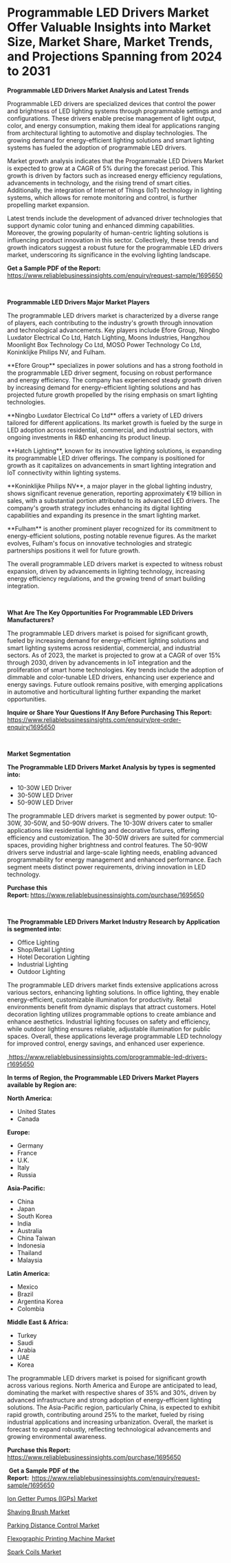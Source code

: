 <p><h1>Programmable LED Drivers Market Offer Valuable Insights into Market Size, Market Share, Market Trends, and Projections Spanning from 2024 to 2031</h1></p><p><strong>Programmable LED Drivers Market Analysis and Latest Trends</strong></p>
<p><p>Programmable LED drivers are specialized devices that control the power and brightness of LED lighting systems through programmable settings and configurations. These drivers enable precise management of light output, color, and energy consumption, making them ideal for applications ranging from architectural lighting to automotive and display technologies. The growing demand for energy-efficient lighting solutions and smart lighting systems has fueled the adoption of programmable LED drivers.</p><p>Market growth analysis indicates that the Programmable LED Drivers Market is expected to grow at a CAGR of 5% during the forecast period. This growth is driven by factors such as increased energy efficiency regulations, advancements in technology, and the rising trend of smart cities. Additionally, the integration of Internet of Things (IoT) technology in lighting systems, which allows for remote monitoring and control, is further propelling market expansion.</p><p>Latest trends include the development of advanced driver technologies that support dynamic color tuning and enhanced dimming capabilities. Moreover, the growing popularity of human-centric lighting solutions is influencing product innovation in this sector. Collectively, these trends and growth indicators suggest a robust future for the programmable LED drivers market, underscoring its significance in the evolving lighting landscape.</p></p>
<p><strong>Get a Sample PDF of the Report:&nbsp;</strong> <a href="https://www.reliablebusinessinsights.com/enquiry/request-sample/1695650?utm_campaign=118&utm_medium=2&utm_source=Github&utm_content=ia&utm_term=19102024&utm_id=programmable-led-drivers">https://www.reliablebusinessinsights.com/enquiry/request-sample/1695650</a></p>
<p>&nbsp;</p>
<p><strong>Programmable LED Drivers Major Market Players</strong></p>
<p><p>The programmable LED drivers market is characterized by a diverse range of players, each contributing to the industry's growth through innovation and technological advancements. Key players include Efore Group, Ningbo Luxdator Electrical Co Ltd, Hatch Lighting, Moons Industries, Hangzhou Moonlight Box Technology Co Ltd, MOSO Power Technology Co Ltd, Koninklijke Philips NV, and Fulham.</p><p>**Efore Group** specializes in power solutions and has a strong foothold in the programmable LED driver segment, focusing on robust performance and energy efficiency. The company has experienced steady growth driven by increasing demand for energy-efficient lighting solutions and has projected future growth propelled by the rising emphasis on smart lighting technologies.</p><p>**Ningbo Luxdator Electrical Co Ltd** offers a variety of LED drivers tailored for different applications. Its market growth is fueled by the surge in LED adoption across residential, commercial, and industrial sectors, with ongoing investments in R&D enhancing its product lineup.</p><p>**Hatch Lighting**, known for its innovative lighting solutions, is expanding its programmable LED driver offerings. The company is positioned for growth as it capitalizes on advancements in smart lighting integration and IoT connectivity within lighting systems.</p><p>**Koninklijke Philips NV**, a major player in the global lighting industry, shows significant revenue generation, reporting approximately €19 billion in sales, with a substantial portion attributed to its advanced LED drivers. The company's growth strategy includes enhancing its digital lighting capabilities and expanding its presence in the smart lighting market.</p><p>**Fulham** is another prominent player recognized for its commitment to energy-efficient solutions, posting notable revenue figures. As the market evolves, Fulham's focus on innovative technologies and strategic partnerships positions it well for future growth.</p><p>The overall programmable LED drivers market is expected to witness robust expansion, driven by advancements in lighting technology, increasing energy efficiency regulations, and the growing trend of smart building integration.</p></p>
<p>&nbsp;</p>
<p><strong>What Are The Key Opportunities For Programmable LED Drivers Manufacturers?</strong></p>
<p><p>The programmable LED drivers market is poised for significant growth, fueled by increasing demand for energy-efficient lighting solutions and smart lighting systems across residential, commercial, and industrial sectors. As of 2023, the market is projected to grow at a CAGR of over 15% through 2030, driven by advancements in IoT integration and the proliferation of smart home technologies. Key trends include the adoption of dimmable and color-tunable LED drivers, enhancing user experience and energy savings. Future outlook remains positive, with emerging applications in automotive and horticultural lighting further expanding the market opportunities.</p></p>
<p><strong>Inquire or Share Your Questions If Any Before Purchasing This Report:</strong> <a href="https://www.reliablebusinessinsights.com/enquiry/pre-order-enquiry/1695650?utm_campaign=118&utm_medium=2&utm_source=Github&utm_content=ia&utm_term=19102024&utm_id=programmable-led-drivers">https://www.reliablebusinessinsights.com/enquiry/pre-order-enquiry/1695650</a></p>
<p>&nbsp;</p>
<p><strong>Market Segmentation</strong></p>
<p><strong>The Programmable LED Drivers Market Analysis by types is segmented into:</strong></p>
<p><ul><li>10-30W LED Driver</li><li>30-50W LED Driver</li><li>50-90W LED Driver</li></ul></p>
<p><p>The programmable LED drivers market is segmented by power output: 10-30W, 30-50W, and 50-90W drivers. The 10-30W drivers cater to smaller applications like residential lighting and decorative fixtures, offering efficiency and customization. The 30-50W drivers are suited for commercial spaces, providing higher brightness and control features. The 50-90W drivers serve industrial and large-scale lighting needs, enabling advanced programmability for energy management and enhanced performance. Each segment meets distinct power requirements, driving innovation in LED technology.</p></p>
<p><strong>Purchase this Report:&nbsp;</strong><a href="https://www.reliablebusinessinsights.com/purchase/1695650?utm_campaign=118&utm_medium=2&utm_source=Github&utm_content=ia&utm_term=19102024&utm_id=programmable-led-drivers">https://www.reliablebusinessinsights.com/purchase/1695650</a></p>
<p>&nbsp;</p>
<p><strong>The Programmable LED Drivers Market Industry Research by Application is segmented into:</strong></p>
<p><ul><li>Office Lighting</li><li>Shop/Retail Lighting</li><li>Hotel Decoration Lighting</li><li>Industrial Lighting</li><li>Outdoor Lighting</li></ul></p>
<p><p>The programmable LED drivers market finds extensive applications across various sectors, enhancing lighting solutions. In office lighting, they enable energy-efficient, customizable illumination for productivity. Retail environments benefit from dynamic displays that attract customers. Hotel decoration lighting utilizes programmable options to create ambiance and enhance aesthetics. Industrial lighting focuses on safety and efficiency, while outdoor lighting ensures reliable, adjustable illumination for public spaces. Overall, these applications leverage programmable LED technology for improved control, energy savings, and enhanced user experience.</p></p>
<p><a href="https://www.reliablebusinessinsights.com/programmable-led-drivers-r1695650?utm_campaign=118&utm_medium=2&utm_source=Github&utm_content=ia&utm_term=19102024&utm_id=programmable-led-drivers">&nbsp;https://www.reliablebusinessinsights.com/programmable-led-drivers-r1695650</a></p>
<p><strong>In terms of Region, the Programmable LED Drivers Market Players available by Region are:</strong></p>
<p>
    <p> <strong> North America: </strong>
        <ul>
            <li>United States</li>
            <li>Canada</li>
        </ul>
        </p> 
    <p> <strong> Europe: </strong>
        <ul>
            <li>Germany</li>
            <li>France</li>
            <li>U.K.</li>
            <li>Italy</li>
            <li>Russia</li>
        </ul>
        </p> 
    <p> <strong> Asia-Pacific: </strong>
        <ul>
            <li>China</li>
            <li>Japan</li>
            <li>South Korea</li>
            <li>India</li>
            <li>Australia</li>
            <li>China Taiwan</li>
            <li>Indonesia</li>
            <li>Thailand</li>
            <li>Malaysia</li>
        </ul>
        </p> 
    <p> <strong> Latin America: </strong>
        <ul>
            <li>Mexico</li>
            <li>Brazil</li>
            <li>Argentina Korea</li>
            <li>Colombia</li>
        </ul>
        </p> 
    <p> <strong> Middle East & Africa: </strong>
        <ul>
            <li>Turkey</li>
            <li>Saudi</li>
            <li>Arabia</li>
            <li>UAE</li>
            <li>Korea</li>
        </ul>
    </p>
    </p>
<p><p>The programmable LED drivers market is poised for significant growth across various regions. North America and Europe are anticipated to lead, dominating the market with respective shares of 35% and 30%, driven by advanced infrastructure and strong adoption of energy-efficient lighting solutions. The Asia-Pacific region, particularly China, is expected to exhibit rapid growth, contributing around 25% to the market, fueled by rising industrial applications and increasing urbanization. Overall, the market is forecast to expand robustly, reflecting technological advancements and growing environmental awareness.</p></p>
<p><strong>Purchase this Report: </strong><a href="https://www.reliablebusinessinsights.com/purchase/1695650?utm_campaign=118&utm_medium=2&utm_source=Github&utm_content=ia&utm_term=19102024&utm_id=programmable-led-drivers">https://www.reliablebusinessinsights.com/purchase/1695650</a></p>
<p>&nbsp;<strong>Get a Sample PDF of the Report:&nbsp;&nbsp;</strong><a href="https://www.reliablebusinessinsights.com/enquiry/request-sample/1695650?utm_campaign=118&utm_medium=2&utm_source=Github&utm_content=ia&utm_term=19102024&utm_id=programmable-led-drivers">https://www.reliablebusinessinsights.com/enquiry/request-sample/1695650</a></p>
<p><strong></strong></p>
<p><p><a href="https://github.com/dowsegmspivadlk/Market-Research-Report-List-1/blob/main/ion-getter-pumps-igps-market.md?utm_campaign=118&utm_medium=2&utm_source=Github&utm_content=ia&utm_term=19102024&utm_id=programmable-led-drivers">Ion Getter Pumps (IGPs) Market</a></p><p><a href="https://github.com/fosters9adames/Market-Research-Report-List-1/blob/main/shaving-brush-market.md?utm_campaign=118&utm_medium=2&utm_source=Github&utm_content=ia&utm_term=19102024&utm_id=programmable-led-drivers">Shaving Brush Market</a></p><p><a href="https://www.linkedin.com/pulse/evaluating-global-parking-distance-control-market-trends-0lo7e?utm_campaign=118&utm_medium=2&utm_source=Github&utm_content=ia&utm_term=19102024&utm_id=programmable-led-drivers">Parking Distance Control Market</a></p><p><a href="https://issuu.com/reportprime-2/docs/flexographic-printing-machine-marke_0fa86649628e0d?utm_campaign=118&utm_medium=2&utm_source=Github&utm_content=ia&utm_term=19102024&utm_id=programmable-led-drivers">Flexographic Printing Machine Market</a></p><p><a href="https://www.linkedin.com/pulse/driving-forces-global-spark-coils-market-trends-applications-b6zwe?utm_campaign=118&utm_medium=2&utm_source=Github&utm_content=ia&utm_term=19102024&utm_id=programmable-led-drivers">Spark Coils Market</a></p></p>